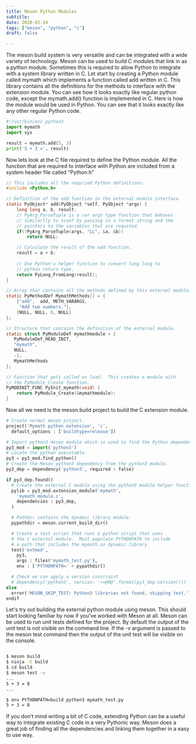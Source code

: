 ```yaml
---
title: Meson Python Modules
subtitle:
date: 2020-02-24
tags: ["meson", "python", "c"]
draft: false

---
```


The meson build system is very versatile and can be integrated with a wide variety of technology.  Meson can be used to build C modules that link in as a python module.  Sometimes this is required to allow Python to integrate with a system library written in C. Let start by creating a Python module called mymath which implements a function called add written in C.  This library contains all the definitions for the methods to interface with the extension module.  You can see how it looks exactly like regular python code, except the mymath.add() function is implemented in C.  Here is how the module would be used in Python.  You can see that it looks exactly like any other regular Python code.

```python
#!/usr/bin/env python3
import mymath
import sys

result = mymath.add(5, 3)
print('5 + 3 =', result)
```

Now lets look at the C file required to define the Python module.  All the function that are required to interface with Python are included from a system header file called "Python.h"

```c
// This includes all the requried Python definitions.
#include <Python.h>

// Definition of the add function in the external module interface.
static PyObject* add(PyObject *self, PyObject *args) {
    long long a, b, result;
    // PyArg_ParseTuple is a var args type function that behaves
    // similarlly to scanf by passing in a format string and the
    // pointers to the variables that are requsted.
    if(!PyArg_ParseTuple(args, "LL", &a, &b))
        return NULL;

    // Calculate the result of the add function.
    result = a + b;
    
    // Use Python's helper function to convert long long to
    // python return type.
    return PyLong_FromLong(result);
}

// Array that contains all the methods defined by this externel module.
static PyMethodDef MymathMethods[] = {
    {"add",  add, METH_VARARGS,
     "Add two numbers."},
    {NULL, NULL, 0, NULL}
};

// Structure that contains the definition of the external module.
static struct PyModuleDef mymathmodule = {
   PyModuleDef_HEAD_INIT,
   "mymath",
   NULL,
   -1,
   MymathMethods
};

// Function that gets called on load.  This creates a module with
// the PyModule_Create function.
PyMODINIT_FUNC PyInit_mymath(void) {
    return PyModule_Create(&mymathmodule);
}

```

Now all we need is the meson.build project to build the C extension module.

```python
# Create normal meson project.
project('Mymath python extension', 'c',
  default_options : ['buildtype=release'])

# Import python3 meson module which is used to find the Python dependencies.
py3_mod = import('python3')
# Locate the python executable.
py3 = py3_mod.find_python()
# Create the Meson python3 dependency from the python3 module.
py3_dep = dependency('python3', required : false)

if py3_dep.found()
  # Create the external C module using the python3 module helper function.
  pylib = py3_mod.extension_module('mymath',
    'mymath_module.c',
    dependencies : py3_dep,
  )

  # Pathdir contains the dynamic library module.
  pypathdir = meson.current_build_dir()

  # Create a test script that runs a python script that uses
  # the C external module.  Must populate PYTHONPATH to include
  # a path that includes the mymath.so dynamic library.
  test('extmod',
    py3,
    args : files('mymath_test.py'),
    env : ['PYTHONPATH=' + pypathdir])

  # Check we can apply a version constraint
  # dependency('python3', version: '>=@0@'.format(py3_dep.version()))
else
  error('MESON_SKIP_TEST: Python3 libraries not found, skipping test.')
endif

```

Let's try out building the external python module using meson.  This should start looking familiar by now if you've worked with Meson at all.  Meson can be used to run unit tests defined for the project.  By default the output of the unit test is not visible on the command line.  If the -v argument is passed to the meson test command then the output of the unit test will be visible on the console.

```sh

$ meson build
$ ninja -C build
$ cd build
$ meson test -v
...
5 + 3 = 8
...

$ env PYTHONPATH=build python3 mymath_test.py
5 + 3 = 8

```

If you don't mind writing a bit of C code, extending Python can be a useful way to integrate existing C code in a very Pythonic way.  Meson does a great job of finding all the dependencies and linking them together in a easy to use way.